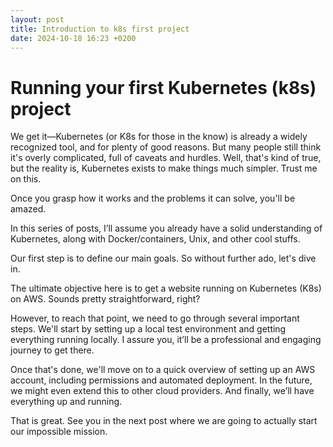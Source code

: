 ```yaml
---
layout: post
title: Introduction to k8s first project
date: 2024-10-18 16:23 +0200
---
```


# Running your first Kubernetes (k8s) project

We get it—Kubernetes (or K8s for those in the know) is already a widely recognized tool, and for plenty of good reasons. But many people still think it's overly complicated, full of caveats and hurdles. Well, that's kind of true, but the reality is, Kubernetes exists to make things much simpler. Trust me on this.

Once you grasp how it works and the problems it can solve, you'll be amazed.

In this series of posts, I’ll assume you already have a solid understanding of Kubernetes, along with Docker/containers, Unix, and other cool stuffs.

Our first step is to define our main goals. So without further ado, let's dive in.

The ultimate objective here is to get a website running on Kubernetes (K8s) on AWS. Sounds pretty straightforward, right?

However, to reach that point, we need to go through several important steps. We'll start by setting up a local test environment and getting everything running locally. I assure you, it’ll be a professional and engaging journey to get there.

Once that's done, we'll move on to a quick overview of setting up an AWS account, including permissions and automated deployment. In the future, we might even extend this to other cloud providers. And finally, we’ll have everything up and running.

That is great. See you in the next post where we are going to actually start our impossible mission.

